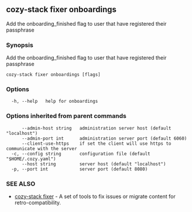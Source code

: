 ## cozy-stack fixer onboardings

Add the onboarding_finished flag to user that have registered their passphrase

### Synopsis

Add the onboarding_finished flag to user that have registered their passphrase

```
cozy-stack fixer onboardings [flags]
```

### Options

```
  -h, --help   help for onboardings
```

### Options inherited from parent commands

```
      --admin-host string   administration server host (default "localhost")
      --admin-port int      administration server port (default 6060)
      --client-use-https    if set the client will use https to communicate with the server
  -c, --config string       configuration file (default "$HOME/.cozy.yaml")
      --host string         server host (default "localhost")
  -p, --port int            server port (default 8080)
```

### SEE ALSO

* [cozy-stack fixer](cozy-stack_fixer.md)	 - A set of tools to fix issues or migrate content for retro-compatibility.

